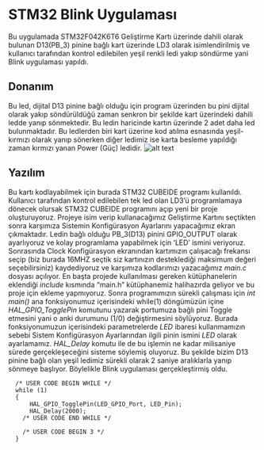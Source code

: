 # STM32 Blink Uygulaması
Bu uygulamada STM32F042K6T6 Geliştirme Kartı üzerinde dahili olarak bulunan D13(PB_3) pinine bağlı kart üzerinde LD3 olarak isimlendirilmiş ve kullanıcı tarafından kontrol edilebilen yeşil renkli ledi yakıp söndürme yani Blink uygulaması yapıldı. 
## Donanım
Bu led, dijital D13 pinine bağlı olduğu için program üzerinden bu pini dijital olarak yakıp söndürüldüğü zaman senkron bir şekilde kart üzerindeki dahili ledde yanıp sönmektedir. Bu ledin haricinde kartın üzerinde 2 adet daha led bulunmaktadır. Bu ledlerden biri kart üzerine kod atılma esnasında yeşil-kırmızı olarak yanıp sönerken diğer ledimiz ise karta besleme yapıldığı zaman kırmızı yanan Power (Güç) ledidir.
![alt text](file:///C:/Users/kurtr/OneDrive/Masaüstü/nucleo_f042k6Pinout.jpeg)
## Yazılım
Bu kartı kodlayabilmek için burada STM32 CUBEIDE programı kullanıldı. Kullanıcı tarafından kontrol edilebilen tek led olan LD3’ü programlamaya dönecek olursak STM32 CUBEIDE programını açıp yeni bir proje oluşturuyoruz. Projeye isim verip kullanacağımız Geliştirme Kartını seçtikten sonra karşımıza Sistemin Konfigürasyon Ayarlarını yapacağımız ekran çıkmaktadır. Ledin bağlı olduğu PB_3(D13) pinini GPIO_OUTPUT olarak ayarlıyoruz ve kolay programlama yapabilmek için ‘LED’ ismini veriyoruz. Sonrasında Clock Konfigürasyon ekranından kartımızın çalışacağı frekansı seçip (biz burada 16MHZ seçtik siz kartınızın desteklediği maksimum değeri seçebilirsiniz) kaydediyoruz ve karşımıza kodlarımızı yazacağımız *main.c* dosyası açılıyor. En başta projede kullanılması gereken kütüphanelerin eklendiği *include* kısmında “main.h” kütüphanemiz halihazırda geliyor ve bu proje için ekleme yapmıyoruz. Sonra programımızın sürekli çalışması için *int main()* ana fonksiyonumuz içerisindeki while(1) döngümüzün içine *HAL_GPIO_TogglePin* komutunu yazarak portumuza bağlı pini Toggle etmesini yani o anki durumunu (1/0) değiştirmesini söylüyoruz. Burada fonksiyonumuzun içerisindeki parametrelerde *LED* ibaresi kullanmamızın sebebi Sistem Konfigürasyon Ayarlarından ilgili pinin ismini *LED* olarak ayarlamamız. *HAL_Delay* komutu ile de bu işlemin ne kadar milisaniye sürede gerçekleşeceğini sisteme söylemiş oluyoruz. Bu şekilde bizim D13 pinine bağlı olan yeşil ledimiz sürekli olarak 2 saniye aralıklarla yanıp sönmeye başlıyor. Böylelikle Blink uygulaması gerçekleştirmiş oldu.
```
  /* USER CODE BEGIN WHILE */
  while (1)
  {
	  HAL_GPIO_TogglePin(LED_GPIO_Port, LED_Pin);
	  HAL_Delay(2000);
    /* USER CODE END WHILE */

    /* USER CODE BEGIN 3 */
  }
  ```

